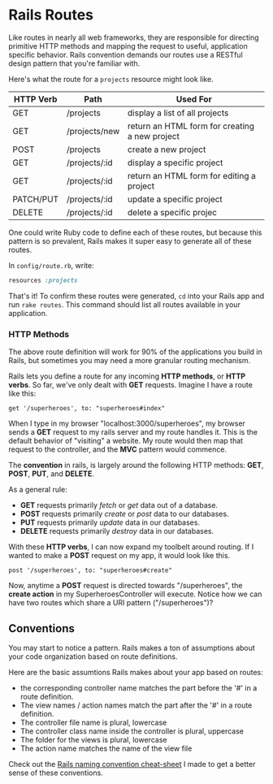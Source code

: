 # Rails Routes

Like routes in nearly all web frameworks, they are responsible for directing primitive HTTP methods and mapping the request to useful, application specific behavior. Rails convention demands our routes use a RESTful design pattern that you're familiar with.

Here's what the route for a `projects` resource might look like.

|  HTTP Verb |      Path     |     Used For                                      |
|------------|---------------|------------------------------------------------|
| GET        | /projects     |     display a list of all projects
| GET        | /projects/new |     return an HTML form for creating a new project |
| POST       | /projects     |     create a new project                           |
| GET        | /projects/:id |     display a specific project                     |
| GET        | /projects/:id |     return an HTML form for editing a project      |
| PATCH/PUT  | /projects/:id |     update a specific project                      |
| DELETE     | /projects/:id |     delete a specific projec                       |


One could write Ruby code to define each of these routes, but because this pattern is so prevalent, Rails makes it super easy to generate all of these routes.

In `config/route.rb`, write:

```ruby
resources :projects
```

That's it! To confirm these routes were generated, `cd` into your Rails app and run `rake routes`. This command should list all routes available in your application.

### HTTP Methods

The above route definition will work for 90% of the applications you build in Rails, but sometimes you may need a more granular routing mechanism.

Rails lets you define a route for any incoming **HTTP methods**, or **HTTP verbs**. So far, we've only dealt with **GET** requests. Imagine I have a route like this:

`get '/superheroes', to: "superheroes#index"`

When I type in my browser "localhost:3000/superheroes", my browser sends a **GET** request to my rails server and my route handles it. This is the default behavior of "visiting" a website. My route would then map that request to the controller, and the **MVC** pattern would commence.

The **convention** in rails, is largely around the following HTTP methods: **GET**, **POST**, **PUT**,  and **DELETE**.

As a general rule:

-  **GET** requests primarily _fetch_ or _get_ data out of a database.
-  **POST** requests primarily _create_ or _post_ data to our databases.
-  **PUT** requests primarily _update_ data in our databases.
-  **DELETE** requests primarily _destroy_ data in our databases.

With these **HTTP verbs**, I can now expand my toolbelt around routing. If I wanted to make a **POST** request on my app, it would look like this.

`post '/superheroes', to: "superheroes#create"`

Now, anytime a **POST** request is directed towards "/superheroes", the **create action** in my SuperheroesController will execute. Notice how we can have two routes which share a URI pattern ("/superheroes")?

## Conventions

You may start to notice a pattern. Rails makes a ton of assumptions about your code organization based on route definitions.

Here are the basic assumtions Rails makes about your app based on routes:

* the corresponding controller name matches the part before the '#' in a route definition.
* The view names / action names match the part after the '#' in a route definition.
* The controller file name is plural, lowercase
* The controller class name inside the controller is plural, uppercase
* The folder for the views is plural, lowercase
* The action name matches the name of the view file

Check out the [Rails naming convention cheat-sheet](../img/rails-naming-guide.pdf) I made to get a better sense of these conventions.
